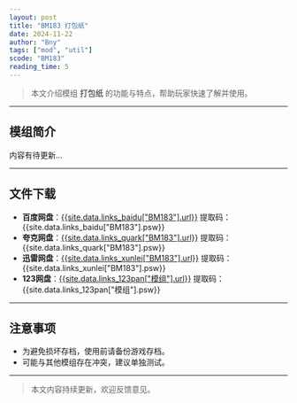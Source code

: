 ```yaml
---
layout: post
title: "BM183 打包纸"
date: 2024-11-22
author: "Bny"
tags: ["mod", "util"]
scode: "BM183"
reading_time: 5
---
```


> 本文介绍模组 **打包纸** 的功能与特点，帮助玩家快速了解并使用。

---

## 模组简介

内容有待更新...

---

## 文件下载
- **百度网盘**：[{{site.data.links_baidu["BM183"].url}}]({{site.data.links_baidu["BM183"].url}}) 提取码：{{site.data.links_baidu["BM183"].psw}}
- **夸克网盘**：[{{site.data.links_quark["BM183"].url}}]({{site.data.links_quark["BM183"].url}}) 提取码：{{site.data.links_quark["BM183"].psw}}
- **迅雷网盘**：[{{site.data.links_xunlei["BM183"].url}}]({{site.data.links_xunlei["BM183"].url}}) 提取码：{{site.data.links_xunlei["BM183"].psw}}
- **123网盘**：[{{site.data.links_123pan["模组"].url}}]({{site.data.links_123pan["模组"].url}}) 提取码：{{site.data.links_123pan["模组"].psw}}

---

## 注意事项
- 为避免损坏存档，使用前请备份游戏存档。
- 可能与其他模组存在冲突，建议单独测试。

---

> 本文内容持续更新，欢迎反馈意见。
